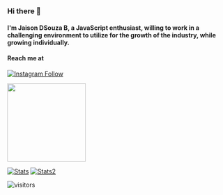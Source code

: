 ### Hi there 👋
#### I'm Jaison DSouza B, a JavaScript enthusiast, willing to work in a challenging environment to utilize for the growth of the industry, while growing individually.

#### Reach me at
[![Instagram Follow](https://img.shields.io/badge/Instagram-E4405F?style=for-the-badge&logo=instagram&logoColor=white)](https://instagram.com/_.jaixon._)

<!-- This is data/stats -->
<img height="180em" src="https://github-readme-stats.vercel.app/api?username=jaison10&show_icons=true&&theme=blue-green&show_border=true&&count_private=true&include_all_commits=true" />


[![Stats](https://github-readme-stats.vercel.app/api?username=jaison10&theme=blue-green)]()
[![Stats2](https://github-readme-stats.vercel.app/api/top-langs/?username=jaison10&theme=blue-green&show_icons=true&show_border=true&count_private=true&include_all_commits=true)]()

<!--START_SECTION:waka-->
<!--END_SECTION:waka-->


![visitors](https://visitor-badge.glitch.me/badge?page_id=jaison10.visitor-badge)

<!-- **jaison10/jaison10** is a ✨ _special_ ✨ repository because its `README.md` (this file) appears on your GitHub profile.

Here are some ideas to get you started:

- 🔭 I’m currently working on ...
- 🌱 I’m currently learning ...
- 👯 I’m looking to collaborate on ...
- 🤔 I’m looking for help with ...
- 💬 Ask me about ...
- 📫 How to reach me: ...
- 😄 Pronouns: ...
- ⚡ Fun fact: ...
 -->
